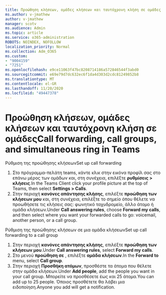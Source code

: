 ```yaml
---
title: Προώθηση κλήσεων, ομάδες κλήσεων και ταυτόχρονη κλήση σε ομάδες
ms.author: v-jmathew
author: v-jmathew
manager: scotv
ms.audience: Admin
ms.topic: article
ms.service: o365-administration
ROBOTS: NOINDEX, NOFOLLOW
localization_priority: Normal
ms.collection: Adm_O365
ms.custom:
- "9004159"
- "7251"
ms.openlocfilehash: e9ce11063f47bc8208714186a572846544f3abd0
ms.sourcegitcommit: e69e79d7dc632ec6f1da4d303d2cdc81249852b8
ms.translationtype: MT
ms.contentlocale: el-GR
ms.lasthandoff: 11/20/2020
ms.locfileid: "49447378"
---
```

# <a name="call-forwarding-call-groups-and-simultaneous-ring-in-teams"></a><span data-ttu-id="52c49-102">Προώθηση κλήσεων, ομάδες κλήσεων και ταυτόχρονη κλήση σε ομάδες</span><span class="sxs-lookup"><span data-stu-id="52c49-102">Call forwarding, call groups, and simultaneous ring in Teams</span></span>

<span data-ttu-id="52c49-103">Ρύθμιση της προώθησης κλήσεων</span><span class="sxs-lookup"><span data-stu-id="52c49-103">Set up call forwarding</span></span>

1. <span data-ttu-id="52c49-104">Στο πρόγραμμα-πελάτη teams, κάντε κλικ στην εικόνα προφίλ σας στο επάνω μέρος των ομάδων και, στη συνέχεια, επιλέξτε **ρυθμίσεις > κλήσεις**.</span><span class="sxs-lookup"><span data-stu-id="52c49-104">In the Teams Client click your profile picture at the top of Teams, then select **Settings > Calls**.</span></span>
2. <span data-ttu-id="52c49-105">Στην περιοχή **κανόνες απάντησης κλήσης**, επιλέξτε **προώθηση των κλήσεων μου** και, στη συνέχεια, επιλέξτε το σημείο όπου θέλετε να προωθήσετε τις κλήσεις σας: φωνητικό ταχυδρομείο, άλλο άτομο ή ομάδα κλήσεων.</span><span class="sxs-lookup"><span data-stu-id="52c49-105">Under **Call answering rules**, choose **Forward my calls**, and then select where you want your forwarded calls to go: voicemail, another person, or a call group.</span></span>

<span data-ttu-id="52c49-106">Ρύθμιση της προώθησης κλήσεων σε μια ομάδα κλήσεων</span><span class="sxs-lookup"><span data-stu-id="52c49-106">Set up call forwarding to a call group</span></span>

1. <span data-ttu-id="52c49-107">Στην περιοχή **κανόνες απάντησης κλήσης**, επιλέξτε **προώθηση των κλήσεων μου**.</span><span class="sxs-lookup"><span data-stu-id="52c49-107">Under **Call answering rules**, select **Forward my calls**.</span></span>
2. <span data-ttu-id="52c49-108">Στο μενού **προώθηση σε** , επιλέξτε **ομάδα κλήσεων**.</span><span class="sxs-lookup"><span data-stu-id="52c49-108">In the **Forward to** menu, select **Call group**.</span></span>
3. <span data-ttu-id="52c49-109">Στην περιοχή **Προσθήκη ατόμων**, προσθέστε τα άτομα που θέλετε στην ομάδα κλήσεων.</span><span class="sxs-lookup"><span data-stu-id="52c49-109">Under **Add people**, add the people you want in your call group.</span></span> <span data-ttu-id="52c49-110">Μπορείτε να προσθέσετε έως και 25 άτομα.</span><span class="sxs-lookup"><span data-stu-id="52c49-110">You can add up to 25 people.</span></span> <span data-ttu-id="52c49-111">Όποιος προσθέτετε θα λάβει μια ειδοποίηση.</span><span class="sxs-lookup"><span data-stu-id="52c49-111">Anyone you add will get a notification.</span></span>
